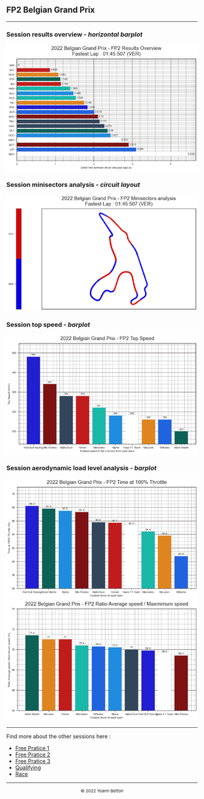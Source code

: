 ## FP2 Belgian Grand Prix

---

### Session results overview - *horizontal barplot*

<img src="/output/2022-08-28_Belgian_Grand_Prix/fp2_results_overview_white.png?raw=true"/>

### Session minisectors analysis - *circuit layout*

<img src="/output/2022-08-28_Belgian_Grand_Prix/fp2_minisectors_analysis_white.png?raw=true"/>

### Session top speed - *barplot*

<img src="/output/2022-08-28_Belgian_Grand_Prix/topspeed_fp2_white.png?raw=true"/>

### Session aerodynamic load level analysis - *barplot*

<img src="/output/2022-08-28_Belgian_Grand_Prix/fp2_maximum_throttle_white.png?raw=true"/>

<img src="/output/2022-08-28_Belgian_Grand_Prix/fp2_speed_ratio_white.png?raw=true"/>

--- 

Find more about the other sessions here :
  - [Free Pratice 1](/page/FP1/2022-08-28_Belgian_Grand_Prix)  
  - [Free Pratice 2](/page/FP2/2022-08-28_Belgian_Grand_Prix) 
  - [Free Pratice 3](/page/FP3/2022-08-28_Belgian_Grand_Prix)
  - [Qualifying](/page/Qualifying/2022-08-28_Belgian_Grand_Prix) 
  - [Race](/page/Race/2022-08-28_Belgian_Grand_Prix)

---

<div style="text-align: center">
  <p style="font-size:11px">&copy; 2022 Yoann Betton</p>
</div>

<!-- ---

<p style="font-size:11px">Page generated from <a href="https://github.com/yoannbtn/yoannbtn.github.io">github.com/yoannbtn</a>.</p> -->